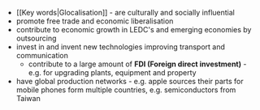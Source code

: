 - [[Key words|Glocalisation]] - are culturally and socially influential
- promote free trade and economic liberalisation
- contribute to economic growth in LEDC's and emerging economies by outsourcing
- invest in and invent new technologies improving transport and communication
	- contribute to a large amount of **FDI (Foreign direct investment)** - e.g. for upgrading plants, equipment and property
- have global production networks - e.g. apple sources their parts for mobile phones form multiple countries, e.g. semiconductors from Taiwan